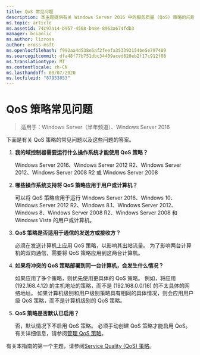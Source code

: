 ```yaml
---
title: QoS 常见问题
description: 本主题提供有关 Windows Server 2016 中的服务质量 (QoS) 策略的问题的解答。
ms.topic: article
ms.assetid: 74c97a14-b957-4568-b48e-8963a674fdb3
manager: brianlic
ms.author: lizross
author: eross-msft
ms.openlocfilehash: f992aa4d538e5af2feefa353393154be5e797409
ms.sourcegitcommit: dfa48f77b751dbc34409aced628eb2f17c912f08
ms.translationtype: MT
ms.contentlocale: zh-CN
ms.lasthandoff: 08/07/2020
ms.locfileid: "87953853"
---
```

# <a name="qos-policy-frequently-asked-questions"></a>QoS 策略常见问题

>适用于：Windows Server（半年频道）、Windows Server 2016

下面是有关 QoS 策略的常见问题以及这些问题的答案。

1.  **我的域控制器需要运行什么操作系统才能使用 QoS 策略？**

     Windows Server 2016、Windows Server 2012 R2、Windows Server 2012、Windows Server 2008 R2 或 Windows Server 2008

2.  **哪些操作系统支持将 QoS 策略应用于用户或计算机？**

     可以将 QoS 策略应用于运行 Windows Server 2016、Windows 10、Windows Server 2012 R2、Windows 8.1、Windows Server 2012、Windows 8、Windows Server 2008 R2、Windows Server 2008 和 Windows Vista 的用户或计算机。

3.  **QoS 策略是否适用于通信的发送方或接收方？**

     必须在发送计算机上应用 QoS 策略，以影响其出站流量。 为了影响两台计算机的双向通信，需要将 QoS 策略应用到这两台计算机。

4.  **如果将冲突的 QoS 策略部署到同一台计算机，会发生什么情况？**

     如果应用了多个策略，则优先使用更具体的 QoS 策略。 例如，将应用 (192.168.4.12) 的主机地址的策略，而不是 (192.168.0.0/16) 的不太具体的网络地址。 如果计算机级别和用户级别策略具有相同的具体情况，则会应用用户级 QoS 策略，而不是计算机级别的 QoS 策略。

5.  **QoS 策略是否默认已启用？**

     否，默认情况下不启用 QoS 策略。 必须手动创建 QoS 策略才能启用 QoS。  有关详细信息，请参阅[管理 QoS 策略](qos-policy-manage.md)。

有关本指南的第一个主题，请参阅[Service Quality (QoS) 策略](qos-policy-top.md)。
